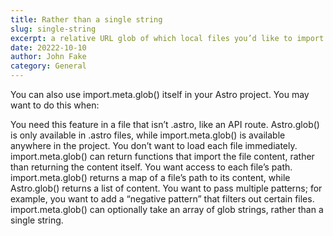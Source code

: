 ```yaml
---
title: Rather than a single string
slug: single-string
excerpt: a relative URL glob of which local files you’d like to import. 
date: 20222-10-10
author: John Fake
category: General
---
```

You can also use import.meta.glob() itself in your Astro project. You may want to do this when:

You need this feature in a file that isn’t .astro, like an API route. Astro.glob() is only available in .astro files, while import.meta.glob() is available anywhere in the project.
You don’t want to load each file immediately. import.meta.glob() can return functions that import the file content, rather than returning the content itself.
You want access to each file’s path. import.meta.glob() returns a map of a file’s path to its content, while Astro.glob() returns a list of content.
You want to pass multiple patterns; for example, you want to add a “negative pattern” that filters out certain files. import.meta.glob() can optionally take an array of glob strings, rather than a single string.